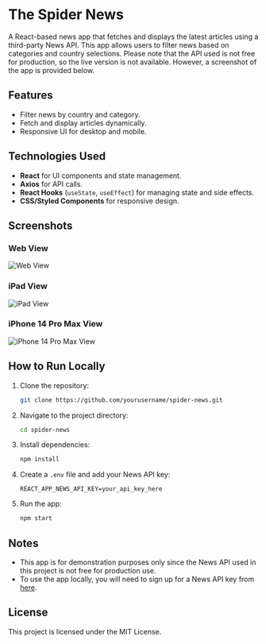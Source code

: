 # The Spider News

A React-based news app that fetches and displays the latest articles using a third-party News API. This app allows users to filter news based on categories and country selections. Please note that the API used is not free for production, so the live version is not available. However, a screenshot of the app is provided below.

## Features

- Filter news by country and category.
- Fetch and display articles dynamically.
- Responsive UI for desktop and mobile.

## Technologies Used

- **React** for UI components and state management.
- **Axios** for API calls.
- **React Hooks** (`useState`, `useEffect`) for managing state and side effects.
- **CSS/Styled Components** for responsive design.

## Screenshots

### Web View
![Web View](./web.png)

### iPad View
![iPad View](./ipad-view.png)

### iPhone 14 Pro Max View
![iPhone 14 Pro Max View](./iphone-14-pro-max.png)



## How to Run Locally

1. Clone the repository:

    ```bash
    git clone https://github.com/yourusername/spider-news.git
    ```

2. Navigate to the project directory:

    ```bash
    cd spider-news
    ```

3. Install dependencies:

    ```bash
    npm install
    ```

4. Create a `.env` file and add your News API key:

    ```
    REACT_APP_NEWS_API_KEY=your_api_key_here
    ```

5. Run the app:

    ```bash
    npm start
    ```

## Notes

- This app is for demonstration purposes only since the News API used in this project is not free for production use.
- To use the app locally, you will need to sign up for a News API key from [here](https://newsapi.org/).

## License

This project is licensed under the MIT License.


